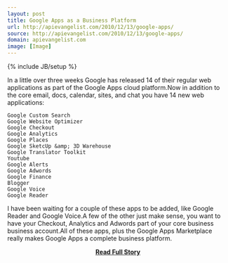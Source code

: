 ```yaml
---
layout: post
title: Google Apps as a Business Platform
url: http://apievangelist.com/2010/12/13/google-apps/
source: http://apievangelist.com/2010/12/13/google-apps/
domain: apievangelist.com
image: [Image]
---
```

{% include JB/setup %}<p>In a little over three weeks Google has released 14 of their regular web applications as part of the Google Apps cloud platform.Now in addition to the core email, docs, calendar, sites, and chat you have 14 new web applications:

	Google Custom Search
	Google Website Optimizer
	Google Checkout
	Google Analytics
	Google Places
	Google SketcUp &amp; 3D Warehouse
	Google Translator Toolkit
	Youtube
	Google Alerts
	Google Adwords
	Google Finance
	Blogger
	Google Voice
	Google Reader

I have been waiting for a couple of these apps to be added, like Google Reader and Google Voice.A few of the other just make sense, you want to have your Checkout, Analytics and Adwords part of your core business business account.All of these apps, plus the Google Apps Marketplace really makes Google Apps a complete business platform.</p>
<center><p><a href="http://apievangelist.com/2010/12/13/google-apps/" style='padding:25px; font-sze:18px; font-weight: bold;'>Read Full Story</a></p></center>
